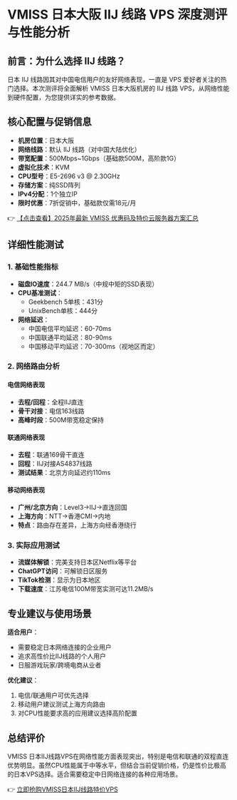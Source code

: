 # VMISS 日本大阪 IIJ 线路 VPS 深度测评与性能分析

## 前言：为什么选择 IIJ 线路？

日本 IIJ 线路因其对中国电信用户的友好网络表现，一直是 VPS 爱好者关注的热门选择。本次测评将全面解析 VMISS 日本大阪机房的 IIJ 线路 VPS，从网络性能到硬件配置，为您提供详实的参考数据。

## 核心配置与促销信息

- **机房位置**：日本大阪
- **网络线路**：默认 IIJ 线路（对中国大陆优化）
- **带宽配置**：500Mbps~1Gbps（基础款500M，高阶款1G）
- **虚拟化技术**：KVM
- **CPU型号**：E5-2696 v3 @ 2.30GHz
- **存储方案**：纯SSD阵列
- **IPv4分配**：1个独立IP
- **限时优惠**：7折促销中，基础款仅需18元/月

👉 [【点击查看】2025年最新 VMISS 优惠码及特价云服务器方案汇总](https://bit.ly/Vmiss)

## 详细性能测试

### 1. 基础性能指标

- **磁盘IO速度**：244.7 MB/s（中规中矩的SSD表现）
- **CPU基准测试**：
  - Geekbench 5单核：431分
  - UnixBench单核：444分
- **网络延迟**：
  - 中国电信平均延迟：60-70ms
  - 中国联通平均延迟：80-90ms
  - 中国移动平均延迟：70-300ms（视地区而定）

### 2. 网络路由分析

#### 电信网络表现
- **去程/回程**：全程IIJ直连
- **骨干对接**：电信163线路
- **高峰时段**：500M带宽稳定保持

#### 联通网络表现
- **去程**：联通169骨干直连
- **回程**：IIJ对接AS4837线路
- **测试结果**：北京方向延迟约110ms

#### 移动网络表现
- **广州/北京方向**：Level3→IIJ→直连回国
- **上海方向**：NTT→香港CMI→内地
- **特点**：路由存在差异，上海方向经香港绕行

### 3. 实际应用测试

- **流媒体解锁**：完美支持日本区Netflix等平台
- **ChatGPT访问**：可解锁日区服务
- **TikTok检测**：显示为日本地区
- **下载速度**：江苏电信100M带宽实测可达11.2MB/s

## 专业建议与使用场景

**适合用户**：
- 需要稳定日本网络连接的企业用户
- 追求高性价比IIJ线路的个人用户
- 日服游戏玩家/跨境电商从业者

**优化建议**：
1. 电信/联通用户可优先选择
2. 移动用户建议测试上海方向路由
3. 对CPU性能要求高的应用建议选择高阶配置

## 总结评价

VMISS 日本IIJ线路VPS在网络性能方面表现突出，特别是电信和联通的双程直连优势明显。虽然CPU性能属于中等水平，但结合当前促销价格，仍是性价比极高的日本VPS选择。适合需要稳定中日网络连接的各种应用场景。

👉 [立即抢购VMISS日本IIJ线路特价VPS](https://bit.ly/Vmiss)